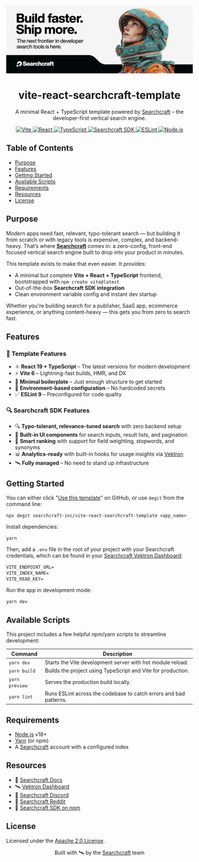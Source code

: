 <img alt="ReTail website screenshot" src="./header.png">
<h1 align="center">vite-react-searchcraft-template</h1>
<p align="center">
A minimal React + TypeScript template powered by <a href="https://searchcraft.io">Searchcraft</a> – the developer-first vertical search engine.
</p>

<p align="center">
  <a href="https://vitejs.dev/">
    <img src="https://img.shields.io/badge/Vite-6.3.5-646CFF.svg?logo=vite&style=flat" alt="Vite">
  </a>
  <a href="https://react.dev/">
    <img src="https://img.shields.io/badge/React-19.1.0-61DAFB.svg?logo=react&style=flat" alt="React">
  </a>
  <a href="https://www.typescriptlang.org/">
    <img src="https://img.shields.io/badge/TypeScript-5.8-blue.svg?logo=typescript&style=flat" alt="TypeScript">
  </a>
  <a href="https://www.npmjs.com/package/@searchcraft/react-sdk">
    <img src="https://img.shields.io/badge/Searchcraft_SDK-0.10.7-2B2B2B.svg" alt="Searchcraft SDK">
  </a>
  <a href="https://eslint.org/">
    <img src="https://img.shields.io/badge/ESLint-9.25.0-4B32C3.svg?logo=eslint&style=flat" alt="ESLint">
  </a>
  <a href="https://nodejs.org/en/">
    <img src="https://img.shields.io/badge/Node.js-18+-339933.svg?logo=node.js&style=flat" alt="Node.js">
  </a>
</p>

## Table of Contents
- [Purpose](#purpose)
- [Features](#features)
- [Getting Started](#getting-started)
- [Available Scripts](#available-scripts)
- [Requirements](#requirements)
- [Resources](#resources)
- [License](#license)

## Purpose

Modern apps need fast, relevant, typo-tolerant search — but building it from scratch or with legacy tools is expensive, complex, and backend-heavy. That’s where **[Searchcraft](https://searchcraft.io)** comes in: a zero-config, front-end focused vertical search engine built to drop into your product in minutes.

This template exists to make that even easier. It provides:

- A minimal but complete **Vite + React + TypeScript** frontend, bootstrapped with `npm create vite@latest`
- Out-of-the-box **Searchcraft SDK integration**
- Clean environment variable config and instant dev startup

Whether you're building search for a publisher, SaaS app, ecommerce experience, or anything content-heavy — this gets you from zero to search fast.

## Features

### 🧰 Template Features

- ⚛️ **React 19 + TypeScript** – The latest versions for modern development
- ⚡ **Vite 6** – Lightning-fast builds, HMR, and DX
- 🧪 **Minimal boilerplate** – Just enough structure to get started
- 🔐 **Environment-based configuration** – No hardcoded secrets
- ✅ **ESLint 9** – Preconfigured for code quality

### 🔍 Searchcraft SDK Features

- 🔍 **Typo-tolerant, relevance-tuned search** with zero backend setup
- 🧩 **Built-in UI components** for search inputs, result lists, and pagination
- 🧠 **Smart ranking** with support for field weighting, stopwords, and synonyms
- 📊 **Analytics-ready** with built-in hooks for usage insights via [Vektron](https://vektron.searchcraft.io)
- 🛰️ **Fully managed** – No need to stand up infrastructure

## Getting Started

You can either click "[Use this template](https://github.com/searchcraft-inc/vite-react-searchcraft-template/generate)" on GitHub, or use `degit` from the command line:

```
npx degit searchcraft-inc/vite-react-searchcraft-template <app_name>
```

Install dependencies:
```
yarn
```

Then, add a `.env` file in the root of your project with your Searchcraft credentials, which can be found in your [Searchcraft Vektron Dashboard](https://vektron.searchcraft.io):
```
VITE_ENDPOINT_URL=
VITE_INDEX_NAME=
VITE_READ_KEY=
```

Run the app in development mode:
```
yarn dev
```

## Available Scripts

This project includes a few helpful npm/yarn scripts to streamline development:

| Command         | Description                                                  |
|-----------------|--------------------------------------------------------------|
| `yarn dev`      | Starts the Vite development server with hot module reload.    |
| `yarn build`    | Builds the project using TypeScript and Vite for production.  |
| `yarn preview`  | Serves the production build locally.                          |
| `yarn lint`     | Runs ESLint across the codebase to catch errors and bad patterns. |

## Requirements

- [Node.js](https://nodejs.org/) v18+
- [Yarn](https://yarnpkg.com/) (or npm)
- A [Searchcraft](https://searchcraft.io) account with a configured index

## Resources

- 📘 [Searchcraft Docs](https://docs.searchcraft.io)
- 🛰️ [Vektron Dashboard](https://vektron.searchcraft.io)
- 💬 [Searchcraft Discord](https://discord.gg/RQnGD63qWw)
- 🧠 [Searchcraft Reddit](https://www.reddit.com/r/searchcraft/)
- 🧪 [Searchcraft SDK on npm](https://www.npmjs.com/package/@searchcraft/react-sdk)

## License

Licensed under the [Apache 2.0 License](LICENSE).

<p align="center">
Built with 🛰️ by the <a href="https://searchcraft.io">Searchcraft</a> team
</p>

